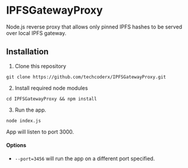 # IPFSGatewayProxy

Node.js reverse proxy that allows only pinned IPFS hashes to be served over local IPFS gateway.

## Installation

1. Clone this repository
```
git clone https://github.com/techcoderx/IPFSGatewayProxy.git
```

2. Install required node modules
```
cd IPFSGatewayProxy && npm install
```

3. Run the app.
```
node index.js
```
App will listen to port 3000.

#### Options

* `--port=3456` will run the app on a different port specified.